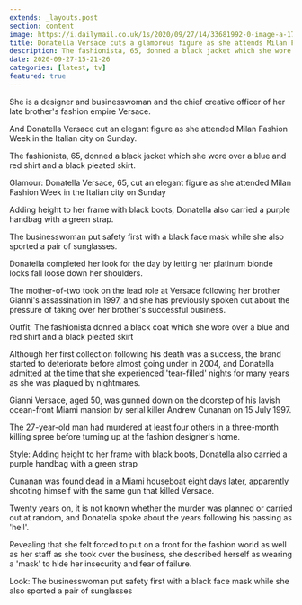 ```yaml
---
extends: _layouts.post
section: content
image: https://i.dailymail.co.uk/1s/2020/09/27/14/33681992-0-image-a-174_1601213964855.jpg 
title: Donatella Versace cuts a glamorous figure as she attends Milan Fashion Week  
description: The fashionista, 65, donned a black jacket which she wore over a blue and red shirt and a black pleated skirt. 
date: 2020-09-27-15-21-26 
categories: [latest, tv] 
featured: true 
--- 
```

She is a designer and businesswoman and the chief creative officer of her late brother's fashion empire Versace.

And Donatella Versace cut an elegant figure as she attended Milan Fashion Week in the Italian city on Sunday.

The fashionista, 65, donned a black jacket which she wore over a blue and red shirt and a black pleated skirt.

Glamour: Donatella Versace, 65, cut an elegant figure as she attended Milan Fashion Week in the Italian city on Sunday

Adding height to her frame with black boots, Donatella also carried a purple handbag with a green strap.

The businesswoman put safety first with a black face mask while she also sported a pair of sunglasses.

Donatella completed her look for the day by letting her platinum blonde locks fall loose down her shoulders.  

The mother-of-two took on the lead role at Versace following her brother Gianni's assassination in 1997, and she has previously spoken out about the pressure of taking over her brother's successful business.

Outfit: The fashionista donned a black coat which she wore over a blue and red shirt and a black pleated skirt 

Although her first collection following his death was a success, the brand started to deteriorate before almost going under in 2004, and Donatella admitted at the time that she experienced 'tear-filled' nights for many years as she was plagued by nightmares. 

Gianni Versace, aged 50, was gunned down on the doorstep of his lavish ocean-front Miami mansion by serial killer Andrew Cunanan on 15 July 1997.

The 27-year-old man had murdered at least four others in a three-month killing spree before turning up at the fashion designer's home.

Style: Adding height to her frame with black boots, Donatella also carried a purple handbag with a green strap

Cunanan was found dead in a Miami houseboat eight days later, apparently shooting himself with the same gun that killed Versace.

Twenty years on, it is not known whether the murder was planned or carried out at random, and Donatella spoke about the years following his passing as 'hell'.

Revealing that she felt forced to put on a front for the fashion world as well as her staff as she took over the business, she described herself as wearing a 'mask' to hide her insecurity and fear of failure.

Look: The businesswoman put safety first with a black face mask while she also sported a pair of sunglasses

